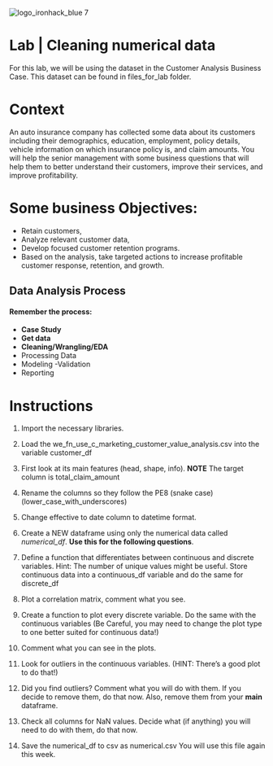 ![logo_ironhack_blue 7](https://user-images.githubusercontent.com/23629340/40541063-a07a0a8a-601a-11e8-91b5-2f13e4e6b441.png)

# Lab | Cleaning numerical data

For this lab, we will be using the dataset in the Customer Analysis Business Case. This dataset can be found in files_for_lab folder.

# Context

An auto insurance company has collected some data about its customers including their demographics, education, employment, policy details, vehicle information on which insurance policy is, and claim amounts. You will help the senior management with some business questions that will help them to better understand their customers, improve their services, and improve profitability.

# Some business Objectives:

- Retain customers,
- Analyze relevant customer data,
- Develop focused customer retention programs.
- Based on the analysis, take targeted actions to increase profitable customer response, retention, and growth.

## Data Analysis Process
#### Remember the process:

- **Case Study**
- **Get data**
- **Cleaning/Wrangling/EDA**
- Processing Data
- Modeling
 -Validation
- Reporting


# Instructions

1. Import the necessary libraries.

2. Load the we_fn_use_c_marketing_customer_value_analysis.csv into the variable customer_df

3. First look at its main features (head, shape, info). **NOTE** The target column is total_claim_amount

4. Rename the columns so they follow the PE8 (snake case) (lower_case_with_underscores)

5. Change effective to date column to datetime format.

6. Create a NEW dataframe using only the numerical data called _numerical_df_.  **Use this for the following questions**.

6. Define a function that differentiates between continuous and discrete variables. Hint: The number of unique values might be useful. Store continuous data into a continuous_df variable and do the same for discrete_df

7. Plot a correlation matrix, comment what you see.

8. Create a function to plot every discrete variable. Do the same with the continuous variables (Be Careful, you may need to change the plot type to one better suited for continuous data!)

9. Comment what you can see in the plots.

10. Look for outliers in the continuous variables. (HINT: There’s a good plot to do that!)

11. Did you find outliers? Comment what you will do with them.  If you decide to remove them, do that now. Also, remove them from your **main** dataframe.

12. Check all columns for NaN values. Decide what (if anything) you will need to do with them, do that now.

13. Save the numerical_df to csv as numerical.csv   You will use this file again this week.
